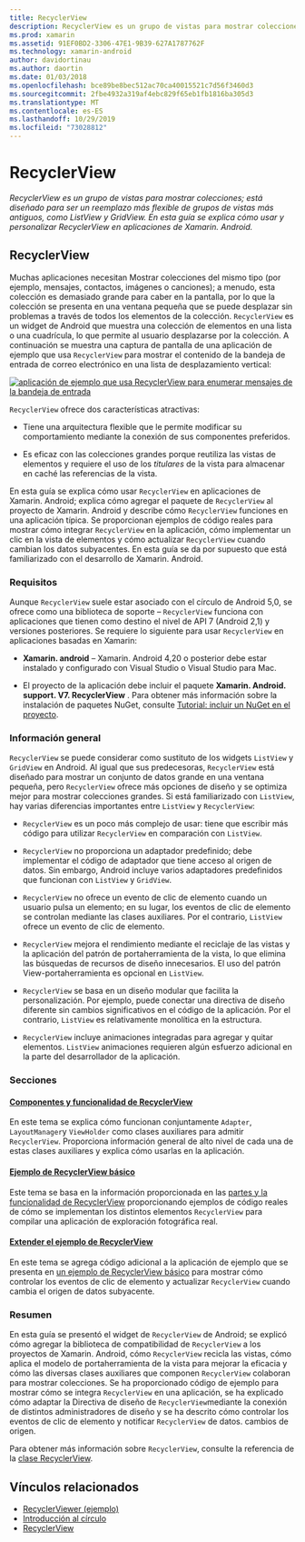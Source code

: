 ```yaml
---
title: RecyclerView
description: RecyclerView es un grupo de vistas para mostrar colecciones; está diseñado para ser un reemplazo más flexible de grupos de vistas más antiguos, como ListView y GridView.  En esta guía se explica cómo usar y personalizar RecyclerView en aplicaciones de Xamarin. Android.
ms.prod: xamarin
ms.assetid: 91EF0BD2-3306-47E1-9B39-627A1787762F
ms.technology: xamarin-android
author: davidortinau
ms.author: daortin
ms.date: 01/03/2018
ms.openlocfilehash: bce89be8bec512ac70ca40015521c7d56f3460d3
ms.sourcegitcommit: 2fbe4932a319af4ebc829f65eb1fb1816ba305d3
ms.translationtype: MT
ms.contentlocale: es-ES
ms.lasthandoff: 10/29/2019
ms.locfileid: "73028812"
---
```

# <a name="recyclerview"></a>RecyclerView

_RecyclerView es un grupo de vistas para mostrar colecciones; está diseñado para ser un reemplazo más flexible de grupos de vistas más antiguos, como ListView y GridView.  En esta guía se explica cómo usar y personalizar RecyclerView en aplicaciones de Xamarin. Android._

## <a name="recyclerview"></a>RecyclerView

Muchas aplicaciones necesitan Mostrar colecciones del mismo tipo (por ejemplo, mensajes, contactos, imágenes o canciones); a menudo, esta colección es demasiado grande para caber en la pantalla, por lo que la colección se presenta en una ventana pequeña que se puede desplazar sin problemas a través de todos los elementos de la colección.
`RecyclerView` es un widget de Android que muestra una colección de elementos en una lista o una cuadrícula, lo que permite al usuario desplazarse por la colección. A continuación se muestra una captura de pantalla de una aplicación de ejemplo que usa `RecyclerView` para mostrar el contenido de la bandeja de entrada de correo electrónico en una lista de desplazamiento vertical:

[![aplicación de ejemplo que usa RecyclerView para enumerar mensajes de la bandeja de entrada](images/01-recyclerview-example-sml.png)](images/01-recyclerview-example.png#lightbox)

`RecyclerView` ofrece dos características atractivas:

- Tiene una arquitectura flexible que le permite modificar su comportamiento mediante la conexión de sus componentes preferidos.

- Es eficaz con las colecciones grandes porque reutiliza las vistas de elementos y requiere el uso de los *titulares* de la vista para almacenar en caché las referencias de la vista.

En esta guía se explica cómo usar `RecyclerView` en aplicaciones de Xamarin. Android; explica cómo agregar el paquete de `RecyclerView` al proyecto de Xamarin. Android y describe cómo `RecyclerView` funciones en una aplicación típica. Se proporcionan ejemplos de código reales para mostrar cómo integrar `RecyclerView` en la aplicación, cómo implementar un clic en la vista de elementos y cómo actualizar `RecyclerView` cuando cambian los datos subyacentes. En esta guía se da por supuesto que está familiarizado con el desarrollo de Xamarin. Android.

### <a name="requirements"></a>Requisitos

Aunque `RecyclerView` suele estar asociado con el círculo de Android 5,0, se ofrece como una biblioteca de soporte &ndash; `RecyclerView` funciona con aplicaciones que tienen como destino el nivel de API 7 (Android 2,1) y versiones posteriores. Se requiere lo siguiente para usar `RecyclerView` en aplicaciones basadas en Xamarin:

- **Xamarin. android** &ndash; Xamarin. Android 4,20 o posterior debe estar instalado y configurado con Visual Studio o Visual Studio para Mac.

- El proyecto de la aplicación debe incluir el paquete **Xamarin. Android. support. V7. RecyclerView** . Para obtener más información sobre la instalación de paquetes NuGet, consulte [Tutorial: incluir un NuGet en el proyecto](https://docs.microsoft.com/visualstudio/mac/nuget-walkthrough).

### <a name="overview"></a>Información general

`RecyclerView` se puede considerar como sustituto de los widgets `ListView` y `GridView` en Android. Al igual que sus predecesoras, `RecyclerView` está diseñado para mostrar un conjunto de datos grande en una ventana pequeña, pero `RecyclerView` ofrece más opciones de diseño y se optimiza mejor para mostrar colecciones grandes. Si está familiarizado con `ListView`, hay varias diferencias importantes entre `ListView` y `RecyclerView`:

- `RecyclerView` es un poco más complejo de usar: tiene que escribir más código para utilizar `RecyclerView` en comparación con `ListView`.

- `RecyclerView` no proporciona un adaptador predefinido; debe implementar el código de adaptador que tiene acceso al origen de datos. Sin embargo, Android incluye varios adaptadores predefinidos que funcionan con `ListView` y `GridView`.

- `RecyclerView` no ofrece un evento de clic de elemento cuando un usuario pulsa un elemento; en su lugar, los eventos de clic de elemento se controlan mediante las clases auxiliares. Por el contrario, `ListView` ofrece un evento de clic de elemento.

- `RecyclerView` mejora el rendimiento mediante el reciclaje de las vistas y la aplicación del patrón de portaherramienta de la vista, lo que elimina las búsquedas de recursos de diseño innecesarios. El uso del patrón View-portaherramienta es opcional en `ListView`.

- `RecyclerView` se basa en un diseño modular que facilita la personalización. Por ejemplo, puede conectar una directiva de diseño diferente sin cambios significativos en el código de la aplicación.
    Por el contrario, `ListView` es relativamente monolítica en la estructura.

- `RecyclerView` incluye animaciones integradas para agregar y quitar elementos. `ListView` animaciones requieren algún esfuerzo adicional en la parte del desarrollador de la aplicación.

### <a name="sections"></a>Secciones

#### <a name="recyclerview-parts-and-functionalityandroiduser-interfacelayoutsrecycler-viewparts-and-functionalitymd"></a>[Componentes y funcionalidad de RecyclerView](~/android/user-interface/layouts/recycler-view/parts-and-functionality.md)

En este tema se explica cómo funcionan conjuntamente `Adapter`, `LayoutManager`y `ViewHolder` como clases auxiliares para admitir `RecyclerView`.
Proporciona información general de alto nivel de cada una de estas clases auxiliares y explica cómo usarlas en la aplicación.

#### <a name="a-basic-recyclerview-exampleandroiduser-interfacelayoutsrecycler-viewrecyclerview-examplemd"></a>[Ejemplo de RecyclerView básico](~/android/user-interface/layouts/recycler-view/recyclerview-example.md)

Este tema se basa en la información proporcionada en las [partes y la funcionalidad de RecyclerView](~/android/user-interface/layouts/recycler-view/parts-and-functionality.md) proporcionando ejemplos de código reales de cómo se implementan los distintos elementos `RecyclerView` para compilar una aplicación de exploración fotográfica real.

#### <a name="extending-the-recyclerview-exampleandroiduser-interfacelayoutsrecycler-viewextending-the-examplemd"></a>[Extender el ejemplo de RecyclerView](~/android/user-interface/layouts/recycler-view/extending-the-example.md)

En este tema se agrega código adicional a la aplicación de ejemplo que se presenta en [un ejemplo de RecyclerView básico](~/android/user-interface/layouts/recycler-view/recyclerview-example.md) para mostrar cómo controlar los eventos de clic de elemento y actualizar `RecyclerView` cuando cambia el origen de datos subyacente.

### <a name="summary"></a>Resumen

En esta guía se presentó el widget de `RecyclerView` de Android; se explicó cómo agregar la biblioteca de compatibilidad de `RecyclerView` a los proyectos de Xamarin. Android, cómo `RecyclerView` recicla las vistas, cómo aplica el modelo de portaherramienta de la vista para mejorar la eficacia y cómo las diversas clases auxiliares que componen `RecyclerView` colaboran para mostrar colecciones. Se ha proporcionado código de ejemplo para mostrar cómo se integra `RecyclerView` en una aplicación, se ha explicado cómo adaptar la Directiva de diseño de `RecyclerView`mediante la conexión de distintos administradores de diseño y se ha descrito cómo controlar los eventos de clic de elemento y notificar `RecyclerView` de datos. cambios de origen.

Para obtener más información sobre `RecyclerView`, consulte la referencia de la [clase RecyclerView](https://developer.android.com/reference/android/support/v7/widget/RecyclerView.html).

## <a name="related-links"></a>Vínculos relacionados

- [RecyclerViewer (ejemplo)](https://docs.microsoft.com/samples/xamarin/monodroid-samples/android50-recyclerviewer)
- [Introducción al círculo](~/android/platform/lollipop.md)
- [RecyclerView](https://developer.android.com/reference/android/support/v7/widget/RecyclerView.html)
